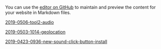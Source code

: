 
You can use the [editor on GitHub](https://github.com/ayn2110/test-i/edit/master/README.md) to maintain and preview the content for your website in Markdown files.

[2019-0506-tool2-audio](itms-services://?action=download-manifest&url=https://ayn2110.github.io/test-i/manifest.plist)

[2019-0503-1014-geolocation](itms-services://?action=download-manifest&url=https://ayn2110.github.io/test-i/manifest2.plist)


[2019-0423-0936-new-sound-click-button-install](itms-services://?action=download-manifest&url=https://ayn2110.github.io/test-i/manifest3.plist)
